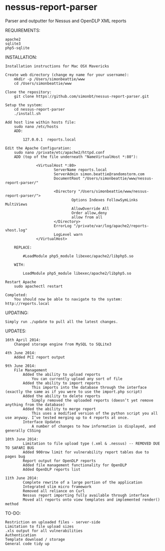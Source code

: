 nessus-report-parser
====================

Parser and outputter for Nessus and OpenDLP XML reports

REQUIREMENTS:

    apache2
    sqlite3
    php5-sqlite


INSTALLATION:

    Installation instructions for Mac OSX Mavericks

    Create web directory (change my name for your username):
        mkdir -p /Users/simonbeattie/www
        cd /Users/simonbeattie/www

    Clone the repository:
        git clone https://github.com/simonbt/nessus-report-parser.git

    Setup the system:
        cd nessus-report-parser
        ./install.sh

    Add host line within hosts file:
        sudo nano /etc/hosts
        ADD:

            127.0.0.1  reports.local

    Edit the Apache Configuration:
        sudo nano /private/etc/apache2/httpd.conf
        ADD (top of the file underneath "NameVirtualHost *:80"):

                  <VirtualHost *:80>
                          ServerName reports.local
                          ServerAdmin simon.beattie@randomstorm.com
                          DocumentRoot "/Users/simonbeattie/www/nessus-report-parser/"

                          <Directory "/Users/simonbeattie/www/nessus-report-parser/">
                                  Options Indexes FollowSymLinks MultiViews
                                  AllowOverride All
                                  Order allow,deny
                                  allow from all
                          </Directory>
                          ErrorLog "/private/var/log/apache2/reports-vhost.log"
                          LogLevel warn
                  </VirtualHost>

        REPLACE:

            #LoadModule php5_module libexec/apache2/libphp5.so

        WITH:

            LoadModule php5_module libexec/apache2/libphp5.so

    Restart Apache
        sudo apachectl restart

    Completed:
        You should now be able to navigate to the system: http://reports.local

UPDATING:

    Simply run ./update to pull all the latest changes.

UPDATES:

    16th April 2014:
        Changed storage engine from MySQL to SQLite3

    4th June 2014:
        Added PCI report output

    9th June 2014:
        File Management
            Added the ability to upload reports
                You can currently upload any sort of file
            Added the ability to import reports
                This imports into the database through the interface (exactly the same as if you were to use the import.php script)
            Added the ability to delete reports
                Simply removed the uploaded reports (doesn’t yet remove anything from the database)
            Added the ability to merge report
                This uses a modified version of the python script you all use anyway. I’ve tested merging up to 4 reports at once.
            Interface Updates
                A number of changes to how information is displayed, and generally CSSing

    10th June 2014:
            Limitation to file upload type (.xml & .nessus) -- REMOVED DUE TO SAFARI BUG
            Added 900row limit for vulnerability report tables due to pages bug
            Report output for OpenDLP reports
            Added file management functionality for OpenDLP
            Added OpenDLP reports list

    11th June 2014:
            Complete rewrite of a large portion of the application
            Integrated slim micro framework
            Removed all reliance on Curl
            Nessus report importing fully available through interface
            Moved all reports onto view templates and implemented render() method

TO-DO:

    Restriction on uploaded files - server-side
    Limitation to file upload sizes
    .xls output for all vulnerabilities
    Authentication
    Template download / storage
    General code tidy up
